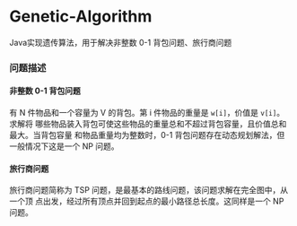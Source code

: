 # Genetic-Algorithm

Java实现遗传算法，用于解决非整数 0-1 背包问题、旅行商问题

### 问题描述
#### 非整数 0-1 背包问题
有 N 件物品和一个容量为 V 的背包。第 i 件物品的重量是 `w[i]`，价值是 `v[i]`。求解将
哪些物品装入背包可使这些物品的重量总和不超过背包容量，且价值总和最大。当背包容量 和物品重量均为整数时，0-1 背包问题存在动态规划解法，但一般情况下这是一个 NP 问题。
#### 旅行商问题
旅行商问题简称为 TSP 问题，是最基本的路线问题，该问题求解在完全图中，从一个顶 点出发，经过所有顶点并回到起点的最小路径总长度。这同样是一个 NP 问题。

